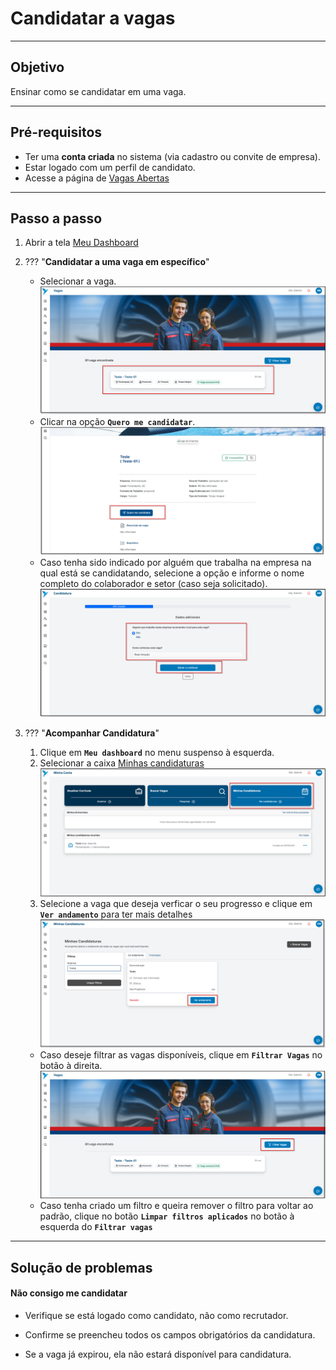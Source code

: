 # <i data-lucide="check" class="icon-lg"></i> Candidatar a vagas

---

## <i data-lucide="target" class="icon-lg"></i> Objetivo

Ensinar como se candidatar em uma vaga.

---

## <i data-lucide="square-check" class="icon-lg"></i> Pré-requisitos

- Ter uma **conta criada** no sistema (via cadastro ou convite de empresa).
- Estar logado com um perfil de candidato.
- Acesse a página de [Vagas Abertas](https://www.redeaviacao.com.br/home/vagas)

---

## <i data-lucide="notebook-pen" class="icon-lg"></i> Passo a passo

1. Abrir a tela [Meu Dashboard](https://redeaviacao.com.br/dashboard/usu%C3%A1rio)

2. ??? "**Candidatar a uma vaga em específico**" 
    - Selecionar a vaga.
    ![Tela de filtros de vaga](../imagens/Candidatar-vagas/selecionar-vaga.png)
    - Clicar na opção **`Quero me candidatar`**.
    ![Tela de filtros de vaga](../imagens/Candidatar-vagas/quero-me-candidatar.png)
    - Caso tenha sido indicado por alguém que trabalha na empresa na qual está se candidatando, selecione a opção e informe o nome completo do colaborador e setor (caso seja solicitado). 
    ![Tela de filtros de vaga](../imagens/Candidatar-vagas/candidatura1.png)

3. ??? "**Acompanhar Candidatura**"
    1. Clique em **`Meu dashboard`** no menu suspenso à esquerda.
    2. Selecionar a caixa [Minhas candidaturas](https://redeaviacao.com.br/dashboard/usu%C3%A1rio/minhas-candidaturas)
    ![Tela de minhas candidaturas](../imagens/Candidatar-vagas/minhas-candidaturas.png)
    3. Selecione a vaga que deseja verficar o seu progresso e clique em **`Ver andamento`** para ter mais detalhes
    ![Tela de ver andamento](../imagens/Candidatar-vagas/ver-andamento.png)

    - Caso deseje filtrar as vagas disponíveis, clique em **`Filtrar Vagas`** no botão à direita.
    ![Tela de filtros de vaga](../imagens/Candidatar-vagas/filtrar-vagas.png)
    - Caso tenha criado um filtro e queira remover o filtro para voltar ao padrão, clique no botão **`Limpar filtros aplicados`** no botão à esquerda do **`Filtrar vagas`** 
    

---

## <i data-lucide="wrench" class="icon-lg"></i> Solução de problemas

#### Não consigo me candidatar

- Verifique se está logado como candidato, não como recrutador.

- Confirme se preencheu todos os campos obrigatórios da candidatura.

- Se a vaga já expirou, ela não estará disponível para candidatura.
